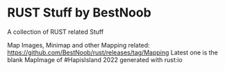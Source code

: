 # RUST Stuff by BestNoob
A collection of RUST related Stuff

Map Images, Minimap and other Mapping related: https://github.com/BestNoob/rust/releases/tag/Mapping
Latest one is the blank MapImage of #HapisIsland 2022 generated with rust:io
